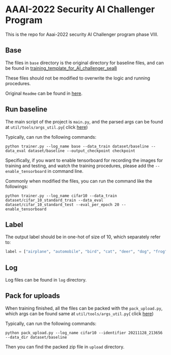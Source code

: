 # AAAI-2022 Security AI Challenger Program

This is the repo for Aaai-2022 security AI Challenger program phase VIII.

## Base

The files in ```base``` directory is the original directory for baseline files, and can be found
in [training_template_for_AI_challenger_sea8](https://github.com/vtddggg/training_template_for_AI_challenger_sea8)

These files should not be modified to overwrite the logic and running procedures.

Original ```Readme``` can be found in [here](doc/README.md).

## Run baseline

The main script of the project is ```main.py```, and the parsed args can be found at ```util/tools/args_util.py```(
click [here](util/tools/args_util.py))

Typically, can run the following commands:

```shell
python trainer.py --log_name base --data_train dataset/baseline --data_eval dataset/baseline --output_checkpoint checkpoint
```

Specifically, if you want to enable tensorboard for recording the images for training and testing, and watch the training procedures, please add the ```--enable_tensorboard``` in command line.

Commonly when modified the files, you can run the command like the followings:

```shell
python trainer.py --log_name cifar10 --data_train dataset/cifar_10_standard_train --data_eval dataset/cifar_10_standard_test --eval_per_epoch 20 --enable_tensorboard
```
## Label

The output label should be in one-hot of size of 10, which separately refer to:

```python
label = ["airplane", "automobile", "bird", "cat", "deer", "dog", "frog", "horse", "ship", "truck"]
```

## Log

Log files can be found in ```log``` directory.

## Pack for uploads

When training finished, all the files can be packed with the ```pack_upload.py```, which args can be found same at ```util/tools/args_util.py```(
click [here](util/tools/args_util.py))

Typically, can run the following commands:

```shell
python pack_upload.py --log_name cifar10 --identifier 20211128_213656 --data_dir dataset/baseline
```

Then you can find the packed zip file in ```upload``` directory.